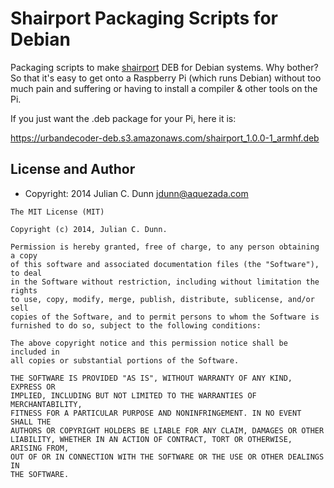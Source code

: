 Shairport Packaging Scripts for Debian
======================================

Packaging scripts to make [shairport](https://github.com/abrasive/shairport) DEB for Debian systems. Why bother?
So that it's easy to get onto a Raspberry Pi (which runs Debian)
without too much pain and suffering or having to install a compiler &
other tools on the Pi.

If you just want the .deb package for your Pi, here it is:

https://urbandecoder-deb.s3.amazonaws.com/shairport_1.0.0-1_armhf.deb

License and Author
------------------

* Copyright: 2014 Julian C. Dunn <jdunn@aquezada.com>

```text
The MIT License (MIT)

Copyright (c) 2014, Julian C. Dunn.

Permission is hereby granted, free of charge, to any person obtaining a copy
of this software and associated documentation files (the "Software"), to deal
in the Software without restriction, including without limitation the rights
to use, copy, modify, merge, publish, distribute, sublicense, and/or sell
copies of the Software, and to permit persons to whom the Software is
furnished to do so, subject to the following conditions:

The above copyright notice and this permission notice shall be included in
all copies or substantial portions of the Software.

THE SOFTWARE IS PROVIDED "AS IS", WITHOUT WARRANTY OF ANY KIND, EXPRESS OR
IMPLIED, INCLUDING BUT NOT LIMITED TO THE WARRANTIES OF MERCHANTABILITY,
FITNESS FOR A PARTICULAR PURPOSE AND NONINFRINGEMENT. IN NO EVENT SHALL THE
AUTHORS OR COPYRIGHT HOLDERS BE LIABLE FOR ANY CLAIM, DAMAGES OR OTHER
LIABILITY, WHETHER IN AN ACTION OF CONTRACT, TORT OR OTHERWISE, ARISING FROM,
OUT OF OR IN CONNECTION WITH THE SOFTWARE OR THE USE OR OTHER DEALINGS IN
THE SOFTWARE.
```
